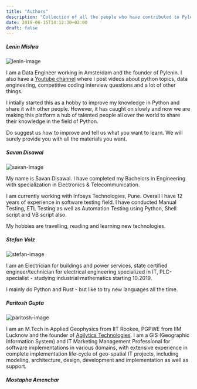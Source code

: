 ```yaml
---
title: "Authors"
description: "Collection of all the people who have contributed to Pylenin"
date: 2019-06-15T14:12:30+02:00
draft: false
---
```

<div class="sharethis-inline-follow-buttons"></div>

##### Lenin Mishra

![lenin-image](/img/authors/Lenin-Mishra/avatar.jpg)

I am a Data Engineer working in Amsterdam and the founder of Pylenin. I also have a [Youtube channel](https://www.youtube.com/pylenin) where I post videos about python topics, data engineering, competitive coding interview questions and a lot of other things. 

I intially started this as a hobby to improve my knowledge in Python and share it with other people. However, it has caught on slowly and now we are making this platform a hub of talented people all over the world to share their knowledge in the field of Python. 

Do suggest us how to improve and tell us what you want to learn. We will surely provide you with all the materials you want.

##### Savan Disawal

![savan-image](/img/authors/Savan-Disawal/SavanDisawal.jpg)

My name is Savan Disawal. I have completed my Bachelors in Engineering with specialization in Electronics & Telecommunication. 

I am currently working with Infosys Technologies, Pune. Overall I have 12 years of experience in software testing field. I have conducted Manual Testing, ETL Testing as well as Automation Testing using Python, Shell script and VB script also. 

My hobbies are travelling, reading and learning new technologies.

##### Stefan Volz

![stefan-image](/img/authors/Stefan-Volz/StefanVolz.png)

I am an Electrician for buildings and power services, state certified engineer/technician for electrical engineering specialized in IT, PLC-specialist - studying industrial mathematics starting 10.2019. 

I mainly do Python and Rust - but like to try new languages all the time.

##### Paritosh Gupta

![paritosh-image](/img/authors/Paritosh-Gupta/ParitoshGupta.jpg)

I am an M.Tech in Applied Geophysics from IIT Rookee, PGPWE from IIM Lucknow and the founder of [Agilytics Technologies](https://www.agilytics.in). I am a GIS (Geographic Information System) and IT Marketing Management Professional for software implementations in various domains, with extensive experience in complete implementation life-cycle of geo-spatial IT projects, including modeling, architecture, design, development and implementation as well as support.

##### Mostapha Amenchar


